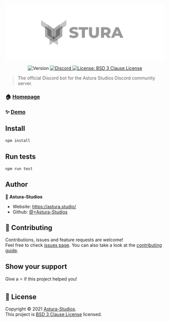 <img src="assets/images/Banner.svg" alt="Astura Discord Bot banner" align="center" />
<p align="center">
  <img alt="Version" src="https://img.shields.io/badge/version-1.0.0-blue.svg?cacheSeconds=2592000" />
  <a href="https://discord.gg/FtkbxQsWAX" target="_blank">
    <img alt="Discord" src="https://img.shields.io/discord/760659394370994197" />
  </a>
  <a href="https://opensource.org/licenses/BSD-3-Clause" target="_blank">
    <img alt="License: BSD 3 Clause License" src="https://img.shields.io/github/license/Astura-Studios/Astura" />
  </a>
</p>

> The official Discord bot for the Astura Studios Discord community server.

### 🏠 [Homepage](https://github.com/Astura-Studios/Astura)

### ✨ [Demo](https://github.com/Astura-Studios/Astura)

## Install

```sh
npm install
```

## Run tests

```sh
npm run test
```

## Author

👤 **Astura-Studios**

* Website: https://astura.studio/
* Github: [@+Astura-Studios](https://github.com/+Astura-Studios)

## 🤝 Contributing

Contributions, issues and feature requests are welcome!<br />Feel free to check [issues page](https://github.com/Astura-Studios/Astura/issues). You can also take a look at the [contributing guide](+https://github.com/Astura-Studios/Astura/blob/master/CONTRIBUTING.md).

## Show your support

Give a ⭐️ if this project helped you!

## 📝 License

Copyright © 2021 [Astura-Studios](https://github.com/+Astura-Studios).<br />
This project is [BSD 3 Clause License](https://opensource.org/licenses/BSD-3-Clause) licensed.